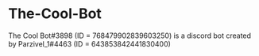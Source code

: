 # The-Cool-Bot
The Cool Bot#3898 (ID = 768479902839603250) is a discord bot created by Parzivel_1#4463 (ID = 643853842441830400)
